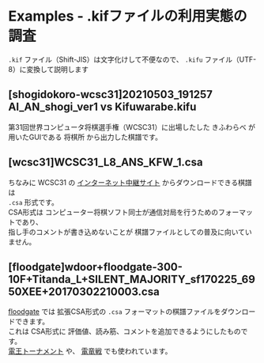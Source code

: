 # Examples - .kifファイルの利用実態の調査

`.kif` ファイル（Shift-JIS）は文字化けして不便なので、 `.kifu` ファイル（UTF-8）に変換して説明します  

## [shogidokoro-wcsc31]20210503_191257 AI_AN_shogi_ver1 vs Kifuwarabe.kifu

第31回世界コンピュータ将棋選手権（WCSC31）に出場したした きふわらべ が用いたGUIである 将棋所 から出力した棋譜です。  

## [wcsc31]WCSC31_L8_ANS_KFW_1.csa

ちなみに WCSC31 の [インターネット中継サイト](http://live4.computer-shogi.org/wcsc31/) からダウンロードできる棋譜は  
`.csa` 形式です。  
CSA形式は コンピューター将棋ソフト同士が通信対局を行うためのフォーマットであり、  
指し手のコメントが書き込めないことが 棋譜ファイルとしての普及に向いていません。  

## [floodgate]wdoor+floodgate-300-10F+Titanda_L+SILENT_MAJORITY_sf170225_6950XEE+20170302210003.csa

[floodgate](http://wdoor.c.u-tokyo.ac.jp/shogi/) では 拡張CSA形式の `.csa` フォーマットの棋譜ファイルをダウンロードできます。  
これは CSA形式に 評価値、読み筋、コメントを追加できるようにしたものです。  
[電王トーナメント](https://denou.jp/tournament2017/) や、 [電竜戦](https://denryu-sen.jp/) でも使われています。  
